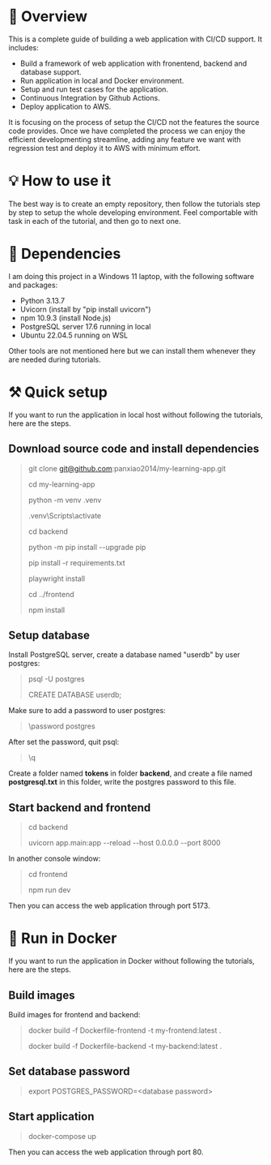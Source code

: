 # 🚀 Overview

This is a complete guide of building a web application with CI/CD support. It includes:

* Build a framework of web application with fronentend, backend and database support.
* Run application in local and Docker environment.
* Setup and run test cases for the application.
* Continuous Integration by Github Actions.
* Deploy application to AWS.

It is focusing on the process of setup the CI/CD not the features the source code provides. Once we have completed the process we can enjoy the efficient developmenting streamline, adding any feature we want with regression test and deploy it to AWS with minimum effort.

# 💡 How to use it

The best way is to create an empty repository, then follow the tutorials step by step to setup the whole developing environment. Feel comportable with task in each of the tutorial, and then go to next one.

# 🔧 Dependencies

I am doing this project in a Windows 11 laptop, with the following software and packages:

* Python 3.13.7
* Uvicorn (install by "pip install uvicorn")
* npm 10.9.3 (install Node.js)
* PostgreSQL server 17.6 running in local
* Ubuntu 22.04.5 running on WSL

Other tools are not mentioned here but we can install them whenever they are needed during tutorials.

# ⚒️ Quick setup

If you want to run the application in local host without following the tutorials, here are the steps.

## Download source code and install dependencies

>git clone git@github.com:panxiao2014/my-learning-app.git
>
>cd my-learning-app
>
>python -m venv .venv
>
>.venv\Scripts\activate
>
>cd backend
>
>python -m pip install --upgrade pip
>
>pip install -r requirements.txt
>
>playwright install
>
>cd ../frontend
>
>npm install

## Setup database

Install PostgreSQL server, create a database named "userdb" by user postgres:

>psql -U postgres
>
>CREATE DATABASE userdb;


Make sure to add a password to user postgres:

>\password postgres

After set the password, quit psql:

>\q

Create a folder named **tokens** in folder **backend**, and create a file named **postgresql.txt** in this folder, write the postgres password to this file. 

## Start backend and frontend

>cd backend
>
>uvicorn app.main:app --reload --host 0.0.0.0 --port 8000

In another console window:

>cd frontend
>
>npm run dev

Then you can access the web application through port 5173.

# 🐋 Run in Docker

If you want to run the application in Docker without following the tutorials, here are the steps.

## Build images

Build images for frontend and backend:

>docker build -f Dockerfile-frontend -t my-frontend:latest .
>
>docker build -f Dockerfile-backend -t my-backend:latest .

## Set database password

>export POSTGRES_PASSWORD=\<database password\>

## Start application

>docker-compose up

Then you can access the web application through port 80. 